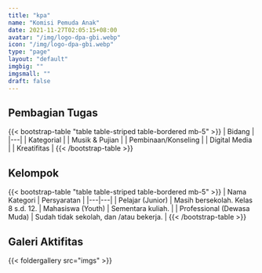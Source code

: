 ```yaml
---
title: "kpa"
name: "Komisi Pemuda Anak"
date: 2021-11-27T02:05:15+08:00
avatar: "/img/logo-dpa-gbi.webp"
icon: "/img/logo-dpa-gbi.webp"
type: "page"
layout: "default"
imgbig: ""
imgsmall: ""
draft: false
---
```


## Pembagian Tugas

{{< bootstrap-table "table table-striped table-bordered mb-5" >}}
| Bidang |
|---|
| Kategorial |
| Musik & Pujian |
| Pembinaan/Konseling |
| Digital Media |
| Kreatifitas |
{{< /bootstrap-table >}}

## Kelompok

{{< bootstrap-table "table table-striped table-bordered mb-5" >}}
| Nama Kategori | Persyaratan |
|---|---|
| Pelajar (Junior) | Masih bersekolah. Kelas 8 s.d. 12.
| Mahasiswa (Youth) | Sementara kuliah. |
| Professional (Dewasa Muda) | Sudah tidak sekolah, dan /atau bekerja. |
{{< /bootstrap-table >}}

## Galeri Aktifitas

{{< foldergallery src="imgs" >}}
